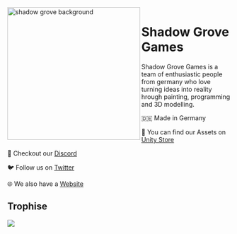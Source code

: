 <img alt="shadow grove background" align="left" src="https://shadow-grove.org/wp-content/uploads/2022/12/ShaodwGroveBG.jpg" width=300>

# Shadow Grove Games
Shadow Grove Games is a team of enthusiastic people from germany who love turning ideas into reality hrough painting, programming and 3D modelling.
 
 🇩🇪 Made in Germany

 🛒 You can find our Assets on [Unity Store](https://discord.com/invite/hrTXpR3zaA)

 💬 Checkout our [Discord](https://discord.com/invite/hrTXpR3zaA)

 🐦 Follow us on [Twitter](https://twitter.com/shadow_grove)

 🌐 We also have a [Website](https://twitter.com/shadow_grove)

 
 
##  Trophise
![](https://github-profile-trophy.vercel.app/?username=luzifix&no-frame=true&theme=dracula&column=3&margin-w=15&margin-h=15)
